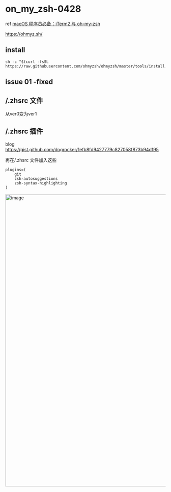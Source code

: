 # on_my_zsh-0428

ref [macOS 程序员必备：iTerm2 与 oh-my-zsh](www.bilibili.com/video/BV14a4y1F7Ss)

https://ohmyz.sh/

## install

```shell
sh -c "$(curl -fsSL https://raw.githubusercontent.com/ohmyzsh/ohmyzsh/master/tools/install.sh)"
```

## issue 01 -fixed

## /.zhsrc 文件

从ver0变为ver1

## /.zhsrc 插件

blog https://gist.github.com/dogrocker/1efb8fd9427779c827058f873b94df95

再在/.zhsrc 文件加入这些
```shell
plugins=(
    git
    zsh-autosuggestions
    zsh-syntax-highlighting
)
```
<img width="915" alt="image" src="https://github.com/mykcs/on_my_zsh-0428/assets/165669834/a0625938-26d2-4611-9e8b-ba746264e5a5">
